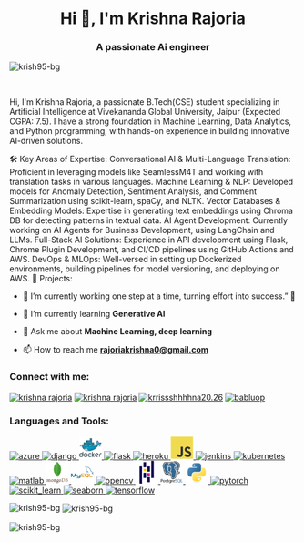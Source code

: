 <h1 align="center">Hi 👋, I'm Krishna Rajoria</h1>
<h3 align="center">A passionate Ai engineer</h3>

<p align="left"> <img src="https://komarev.com/ghpvc/?username=krish95-bg&label=Profile%20views&color=0e75b6&style=flat" alt="krish95-bg" /> </p>

<p align="left"> <a href="https://twitter.com/" target="blank"><img src="https://img.shields.io/twitter/follow/?logo=twitter&style=for-the-badge" alt="" /></a> </p>
Hi, I'm Krishna Rajoria, a passionate B.Tech(CSE) student specializing in Artificial Intelligence at Vivekananda Global University, Jaipur (Expected CGPA: 7.5). I have a strong foundation in Machine Learning, Data Analytics, and Python programming, with hands-on experience in building innovative AI-driven solutions.

🛠️ Key Areas of Expertise:
Conversational AI & Multi-Language Translation: Proficient in leveraging models like SeamlessM4T and working with translation tasks in various languages.
Machine Learning & NLP: Developed models for Anomaly Detection, Sentiment Analysis, and Comment Summarization using scikit-learn, spaCy, and NLTK.
Vector Databases & Embedding Models: Expertise in generating text embeddings using Chroma DB for detecting patterns in textual data.
AI Agent Development: Currently working on AI Agents for Business Development, using LangChain and LLMs.
Full-Stack AI Solutions: Experience in API development using Flask, Chrome Plugin Development, and CI/CD pipelines using GitHub Actions and AWS.
DevOps & MLOps: Well-versed in setting up Dockerized environments, building pipelines for model versioning, and deploying on AWS.
📂 Projects:



- 🔭 I’m currently working one step at a time, turning effort into success.” 🚀

- 🌱 I’m currently learning **Generative AI**

- 💬 Ask me about **Machine Learning, deep learning**

- 📫 How to reach me **rajoriakrishna0@gmail.com**

<h3 align="left">Connect with me:</h3>
<p align="left">
<a href="https://linkedin.com/in/krishna rajoria" target="blank"><img align="center" src="https://raw.githubusercontent.com/rahuldkjain/github-profile-readme-generator/master/src/images/icons/Social/linked-in-alt.svg" alt="krishna rajoria" height="30" width="40" /></a>
<a href="https://fb.com/krishna rajoria" target="blank"><img align="center" src="https://raw.githubusercontent.com/rahuldkjain/github-profile-readme-generator/master/src/images/icons/Social/facebook.svg" alt="krishna rajoria" height="30" width="40" /></a>
<a href="https://instagram.com/krrissshhhhna20.26" target="blank"><img align="center" src="https://raw.githubusercontent.com/rahuldkjain/github-profile-readme-generator/master/src/images/icons/Social/instagram.svg" alt="krrissshhhhna20.26" height="30" width="40" /></a>
<a href="https://www.leetcode.com/babluop" target="blank"><img align="center" src="https://raw.githubusercontent.com/rahuldkjain/github-profile-readme-generator/master/src/images/icons/Social/leet-code.svg" alt="babluop" height="30" width="40" /></a>
</p>

<h3 align="left">Languages and Tools:</h3>
<p align="left"> <a href="https://azure.microsoft.com/en-in/" target="_blank" rel="noreferrer"> <img src="https://www.vectorlogo.zone/logos/microsoft_azure/microsoft_azure-icon.svg" alt="azure" width="40" height="40"/> </a> <a href="https://www.djangoproject.com/" target="_blank" rel="noreferrer"> <img src="https://cdn.worldvectorlogo.com/logos/django.svg" alt="django" width="40" height="40"/> </a> <a href="https://www.docker.com/" target="_blank" rel="noreferrer"> <img src="https://raw.githubusercontent.com/devicons/devicon/master/icons/docker/docker-original-wordmark.svg" alt="docker" width="40" height="40"/> </a> <a href="https://flask.palletsprojects.com/" target="_blank" rel="noreferrer"> <img src="https://www.vectorlogo.zone/logos/pocoo_flask/pocoo_flask-icon.svg" alt="flask" width="40" height="40"/> </a> <a href="https://heroku.com" target="_blank" rel="noreferrer"> <img src="https://www.vectorlogo.zone/logos/heroku/heroku-icon.svg" alt="heroku" width="40" height="40"/> </a> <a href="https://developer.mozilla.org/en-US/docs/Web/JavaScript" target="_blank" rel="noreferrer"> <img src="https://raw.githubusercontent.com/devicons/devicon/master/icons/javascript/javascript-original.svg" alt="javascript" width="40" height="40"/> </a> <a href="https://www.jenkins.io" target="_blank" rel="noreferrer"> <img src="https://www.vectorlogo.zone/logos/jenkins/jenkins-icon.svg" alt="jenkins" width="40" height="40"/> </a> <a href="https://kubernetes.io" target="_blank" rel="noreferrer"> <img src="https://www.vectorlogo.zone/logos/kubernetes/kubernetes-icon.svg" alt="kubernetes" width="40" height="40"/> </a> <a href="https://www.mathworks.com/" target="_blank" rel="noreferrer"> <img src="https://upload.wikimedia.org/wikipedia/commons/2/21/Matlab_Logo.png" alt="matlab" width="40" height="40"/> </a> <a href="https://www.mongodb.com/" target="_blank" rel="noreferrer"> <img src="https://raw.githubusercontent.com/devicons/devicon/master/icons/mongodb/mongodb-original-wordmark.svg" alt="mongodb" width="40" height="40"/> </a> <a href="https://www.mysql.com/" target="_blank" rel="noreferrer"> <img src="https://raw.githubusercontent.com/devicons/devicon/master/icons/mysql/mysql-original-wordmark.svg" alt="mysql" width="40" height="40"/> </a> <a href="https://opencv.org/" target="_blank" rel="noreferrer"> <img src="https://www.vectorlogo.zone/logos/opencv/opencv-icon.svg" alt="opencv" width="40" height="40"/> </a> <a href="https://pandas.pydata.org/" target="_blank" rel="noreferrer"> <img src="https://raw.githubusercontent.com/devicons/devicon/2ae2a900d2f041da66e950e4d48052658d850630/icons/pandas/pandas-original.svg" alt="pandas" width="40" height="40"/> </a> <a href="https://www.postgresql.org" target="_blank" rel="noreferrer"> <img src="https://raw.githubusercontent.com/devicons/devicon/master/icons/postgresql/postgresql-original-wordmark.svg" alt="postgresql" width="40" height="40"/> </a> <a href="https://www.python.org" target="_blank" rel="noreferrer"> <img src="https://raw.githubusercontent.com/devicons/devicon/master/icons/python/python-original.svg" alt="python" width="40" height="40"/> </a> <a href="https://pytorch.org/" target="_blank" rel="noreferrer"> <img src="https://www.vectorlogo.zone/logos/pytorch/pytorch-icon.svg" alt="pytorch" width="40" height="40"/> </a> <a href="https://scikit-learn.org/" target="_blank" rel="noreferrer"> <img src="https://upload.wikimedia.org/wikipedia/commons/0/05/Scikit_learn_logo_small.svg" alt="scikit_learn" width="40" height="40"/> </a> <a href="https://seaborn.pydata.org/" target="_blank" rel="noreferrer"> <img src="https://seaborn.pydata.org/_images/logo-mark-lightbg.svg" alt="seaborn" width="40" height="40"/> </a> <a href="https://www.tensorflow.org" target="_blank" rel="noreferrer"> <img src="https://www.vectorlogo.zone/logos/tensorflow/tensorflow-icon.svg" alt="tensorflow" width="40" height="40"/> </a> </p>

<p><img align="left" src="https://github-readme-stats.vercel.app/api/top-langs?username=krish95-bg&show_icons=true&locale=en&layout=compact" alt="krish95-bg" /></p>

<p>&nbsp;<img align="center" src="https://github-readme-stats.vercel.app/api?username=krish95-bg&show_icons=true&locale=en" alt="krish95-bg" /></p>

<p><img align="center" src="https://github-readme-streak-stats.herokuapp.com/?user=krish95-bg&" alt="krish95-bg" /></p>
